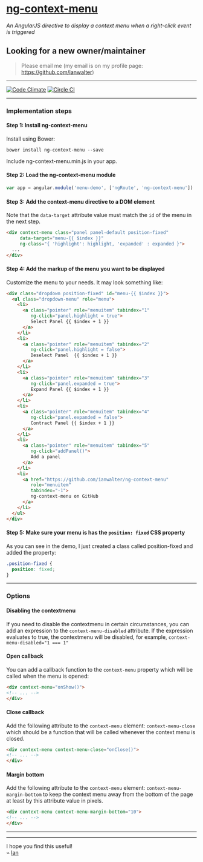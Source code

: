 # [ng-context-menu](http://ianwalter.github.io/ng-context-menu/)
*An AngularJS directive to display a context menu when a right-click event is triggered*

## Looking for a new owner/maintainer  
> Please email me (my email is on my profile page: https://github.com/ianwalter)

---

[![Code Climate](https://codeclimate.com/github/ianwalter/ng-context-menu.png)](https://codeclimate.com/github/ianwalter/ng-context-menu) [![Circle CI](https://circleci.com/gh/ianwalter/ng-context-menu.svg?style=svg)](https://circleci.com/gh/ianwalter/ng-context-menu)

---

### Implementation steps

#### Step 1: Install ng-context-menu

Install using Bower:

```
bower install ng-context-menu --save
```

Include ng-context-menu.min.js in your app.

#### Step 2: Load the ng-context-menu module

```javascript
var app = angular.module('menu-demo', ['ngRoute', 'ng-context-menu'])
```

#### Step 3: Add the context-menu directive to a DOM element
Note that the `data-target` attribute value must match the `id` of the menu in the next step.
```html
<div context-menu class="panel panel-default position-fixed"
     data-target="menu-{{ $index }}"
     ng-class="{ 'highlight': highlight, 'expanded' : expanded }">
  ...
</div>
```
#### Step 4: Add the markup of the menu you want to be displayed

Customize the menu to your needs. It may look something like:

```html
<div class="dropdown position-fixed" id="menu-{{ $index }}">
  <ul class="dropdown-menu" role="menu">
    <li>
      <a class="pointer" role="menuitem" tabindex="1"
         ng-click="panel.highlight = true">
         Select Panel {{ $index + 1 }}
      </a>
    </li>
    <li>
      <a class="pointer" role="menuitem" tabindex="2"
         ng-click="panel.highlight = false">
         Deselect Panel  {{ $index + 1 }}
      </a>
    </li>
    <li>
      <a class="pointer" role="menuitem" tabindex="3"
         ng-click="panel.expanded = true">
         Expand Panel {{ $index + 1 }}
      </a>
    </li>
    <li>
      <a class="pointer" role="menuitem" tabindex="4"
         ng-click="panel.expanded = false">
         Contract Panel {{ $index + 1 }}
      </a>
    </li>
    <li>
      <a class="pointer" role="menuitem" tabindex="5"
         ng-click="addPanel()">
         Add a panel
      </a>
    </li>
    <li>
      <a href="https://github.com/ianwalter/ng-context-menu"
         role="menuitem"
         tabindex="-1">
         ng-context-menu on GitHub
      </a>
    </li>
  </ul>
</div>
```

#### Step 5: Make sure your menu is has the ```position: fixed``` CSS property

As you can see in the demo, I just created a class called position-fixed and added the property:

```css
.position-fixed {
  position: fixed;
}
```

---

### Options

#### Disabling the contextmenu

If you need to disable the contextmenu in certain circumstances, you can add an expression to the
 ```context-menu-disabled``` attribute. If the expression evaluates to true, the contextmenu will be
 disabled, for example, ```context-menu-disabled="1 === 1"```

#### Open callback

You can add a callback function to the `context-menu` property which will be
called when the menu is opened:

```html
<div context-menu="onShow()">
<!-- ... -->
</div>
```

#### Close callback

Add the following attribute to the `context-menu` element: `context-menu-close` which should be a function
that will be called whenever the context menu is closed.

```html
<div context-menu context-menu-close="onClose()">
<!-- ... -->
</div>
```

#### Margin bottom

Add the following attribute to the `context-menu` element: `context-menu-margin-bottom` to keep the context menu
away from the bottom of the page at least by this attribute value in pixels.

```html
<div context-menu context-menu-margin-bottom="10">
<!-- ... -->
</div>
```

---

---

I hope you find this useful!  
⌁ [Ian](http://ianvonwalter.com)
